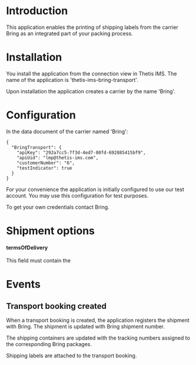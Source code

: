 # Introduction

This application enables the printing of shipping labels from the carrier Bring as an integrated part of your packing process. 

# Installation

You install the application from the connection view in Thetis IMS. The name of the application is 'thetis-ims-bring-transport'.

Upon installation the application creates a carrier by the name 'Bring'.

# Configuration

In the data document of the carrier named 'Bring':

```
{
  "BringTransport": {
    "apiKey": "292a7cc5-7f3d-4ed7-80fd-692885415bf9",
    "apiUid": "lmp@thetis-ims.com",
    "customerNumber": "6",
    "testIndicator": true
  }
}
```

For your convenience the application is initially configured to use our test account. You may use this configuration for test purposes.

To get your own credentials contact Bring.

# Shipment options

#### termsOfDelivery

This field must contain the 


# Events

## Transport booking created

When a transport booking is created, the application registers the shipment with Bring. The shipment is updated with Bring shipment number.

The shipping containers are updated with the tracking numbers assigned to the corresponding Bring packages.

Shipping labels are attached to the transport booking.

